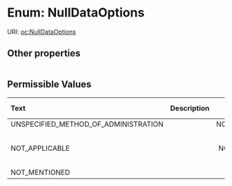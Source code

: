 
# Enum: NullDataOptions




URI: [oc:NullDataOptions](http://w3id.org/ontogpt/ontology-class-templateNullDataOptions)


## Other properties

|  |  |  |
| --- | --- | --- |

## Permissible Values

| Text | Description | Meaning | Other Information |
| :--- | :---: | :---: | ---: |
| UNSPECIFIED_METHOD_OF_ADMINISTRATION |  | NCIT:C149701 |  |
| NOT_APPLICABLE |  | NCIT:C18902 | {'aliases': ['not applicable', 'N/A']} |
| NOT_MENTIONED |  |  |  |

